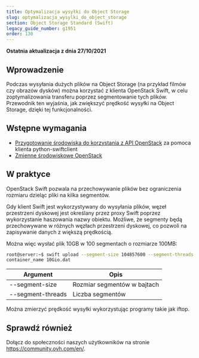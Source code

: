 ```yaml
---
title: Optymalizacja wysyłki do Object Storage
slug: optymalizacja_wysylki_do_object_storage
section: Object Storage Standard (Swift)
legacy_guide_number: g1951
order: 130
---
```


**Ostatnia aktualizacja z dnia 27/10/2021**
  
## Wprowadzenie

Podczas wysyłania dużych plików na Object Storage (na przykład filmów czy obrazów dysków) można korzystać z klienta OpenStack Swift, w celu zoptymalizowania transferu poprzez segmentowanie tych plików.
Przewodnik ten wyjaśnia, jak zwiększyć prędkość wysyłki na Object Storage, dzięki tej funkcjonalności.

## Wstępne wymagania

- [Przygotowanie środowiska do korzystania z API OpenStack](https://docs.ovh.com/pl/public-cloud/przygotowanie_srodowiska_dla_api_openstack/) za pomoca klienta python-swiftclient
- [Zmienne środowiskowe OpenStack](https://docs.ovh.com/pl/public-cloud/zmienne-srodowiskowe-openstack/)

## W praktyce

OpenStack Swift pozwala na przechowywanie plików bez ograniczenia rozmiaru dzieląc pliki na kilka segmentów.

Gdy klient Swift jest wykorzystywany do wysyłania plików, węzeł przestrzeni dyskowej jest określany przez proxy Swift poprzez wykorzystanie haszowania nazwy obiektu.
Możliwe, że segmenty będą przechowywane w różnych węzłach przestrzeni dyskowej, co pozwoli na zapisywanie danych z większą prędkością.

Można więc wysłać plik 10GB w 100 segmentach o rozmiarze 100MB:


```bash
root@server:~$ swift upload --segment-size 104857600 --segment-threads 100
container_name 10Gio.dat
```

|Argument|Opis|
|---|---|
|--segment-size|Rozmiar segmentów w bajtach|
|--segment-threads|Liczba segmentów|


Można zmierzyć prędkość wysyłki wykorzystując programy takie jak iftop.

## Sprawdź również
 
Dołącz do społeczności naszych użytkowników na stronie <https://community.ovh.com/en/>.
